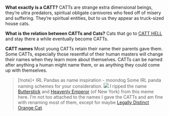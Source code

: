 **What exactly is a CATT?**
CATTs are strange extra dimensional beings, they’re ultra predators, spiritual obligate carnivores who feed off of misery and suffering. They’re spiritual entities, but to us they appear as truck-sized house cats. 

**What is the relation between CATTs and Cats?**
Cats that go to [CATT HELL](CATT%20HELL.md) and stay there a while eventually become CATTs.

**CATT names**
Most young CATTs retain their name their parents gave them. Some CATTs, especially those resentful of their human masters will change their names when they learn more about themselves. CATTs can be named after anything a human might name them, or as anything they could come up with themselves.

> [!note]+ IRL Pandas as name inspiration - moondog
> Some IRL panda naming schemes for your consideration. 
> ![](Panda%20Names.png)
>I ripped the name [Butterstick](Butterstick.md) and [Heavenly Emperor](Heavenly%20Emperor.jpg) (of New York) from this meme here.
> I'm not too attached to the names I gave the CATTs and am fine with renaming most of them, except for maybe [Legally Distinct Orange Cat](Legally%20Distinct%20Orange%20Cat.md). 


